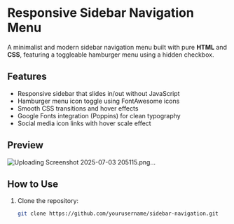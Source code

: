
# Responsive Sidebar Navigation Menu

A minimalist and modern sidebar navigation menu built with pure **HTML** and **CSS**, featuring a toggleable hamburger menu using a hidden checkbox.

## Features

- Responsive sidebar that slides in/out without JavaScript  
- Hamburger menu icon toggle using FontAwesome icons  
- Smooth CSS transitions and hover effects  
- Google Fonts integration (Poppins) for clean typography  
- Social media icon links with hover scale effect  

## Preview

![Uploading Screenshot 2025-07-03 205115.png…]()


## How to Use

1. Clone the repository:  
   ```bash
   git clone https://github.com/yourusername/sidebar-navigation.git


